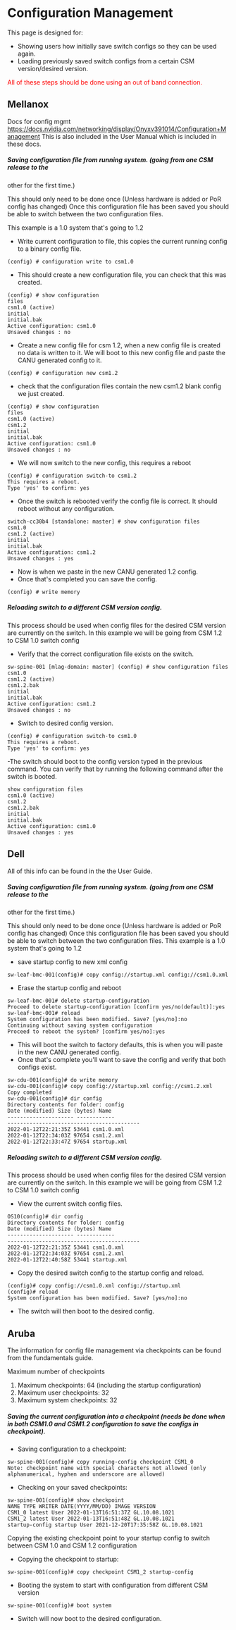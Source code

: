 # Configuration Management


This page is designed for:
- Showing users how initially save switch configs so they can be used again.
- Loading previously saved switch configs from a certain CSM version/desired version.

<span style="color:red">All of these steps should be done using an out of band connection.</span>
## Mellanox

Docs for config mgmt https://docs.nvidia.com/networking/display/Onyxv391014/Configuration+Management
This is also included in the User Manual which is included in these docs.

##### Saving configuration file from running system. (going from one CSM release to the
other for the first time.)

This should only need to be done once (Unless hardware is added or PoR config has changed) Once this configuration file has been saved you
should be able to switch between the two configuration files.

This example is a 1.0 system that's going to 1.2

-  Write current configuration to file, this copies the current running config to a binary config file.
```
(config) # configuration write to csm1.0
```
- This should create a new configuration file, you can check that this was created.
```
(config) # show configuration
files
csm1.0 (active)
initial
initial.bak
Active configuration: csm1.0
Unsaved changes : no
```
- Create a new config file for csm 1.2, when a new config file is created no data is written to it. We will boot to this new config file and
paste the CANU generated config to it.
```
(config) # configuration new csm1.2
```
- check that the configuration files contain the new csm1.2 blank config we just created.
```
(config) # show configuration
files
csm1.0 (active)
csm1.2
initial
initial.bak
Active configuration: csm1.0
Unsaved changes : no
```
- We will now switch to the new config, this requires a reboot
```
(config) # configuration switch-to csm1.2
This requires a reboot.
Type 'yes' to confirm: yes
```
- Once the switch is rebooted verify the config file is correct.  It should reboot without any configuration.
```
switch-cc30b4 [standalone: master] # show configuration files
csm1.0
csm1.2 (active)
initial
initial.bak
Active configuration: csm1.2
Unsaved changes : yes
```
- Now is when we paste in the new CANU generated 1.2 config.
- Once that's completed you can save the config.
```
(config) # write memory
```
##### Reloading switch to a different CSM version config.

This process should be used when config files for the desired CSM version are currently on the switch.
In this example we will be going from CSM 1.2 to CSM 1.0 switch config
- Verify that the correct configuration file exists on the switch.
```
sw-spine-001 [mlag-domain: master] (config) # show configuration files
csm1.0
csm1.2 (active)
csm1.2.bak
initial
initial.bak
Active configuration: csm1.2
Unsaved changes : no
```
- Switch to desired config version.
```
(config) # configuration switch-to csm1.0
This requires a reboot.
Type 'yes' to confirm: yes
```
-The switch should boot to the config version typed in the previous command. You can verify that by running the following command after
the switch is booted.
```
show configuration files
csm1.0 (active)
csm1.2
csm1.2.bak
initial
initial.bak
Active configuration: csm1.0
Unsaved changes : yes
```

## Dell
All of this info can be found in the the User Guide.

##### Saving configuration file from running system. (going from one CSM release to the
other for the first time.)

This should only need to be done once (Unless hardware is added or PoR config has changed) Once this configuration file has been saved you
should be able to switch between the two configuration files.
This example is a 1.0 system that's going to 1.2
- save startup config to new xml config
```
sw-leaf-bmc-001(config)# copy config://startup.xml config://csm1.0.xml
```
- Erase the startup config and reboot
```
sw-leaf-bmc-001# delete startup-configuration
Proceed to delete startup-configuration [confirm yes/no(default)]:yes
sw-leaf-bmc-001# reload
System configuration has been modified. Save? [yes/no]:no
Continuing without saving system configuration
Proceed to reboot the system? [confirm yes/no]:yes
```
- This will boot the switch to factory defaults, this is when you will paste in the new CANU generated config.
- Once that's complete you'll want to save the config and verify that both configs exist.
```
sw-cdu-001(config)# do write memory
sw-cdu-001(config)# copy config://startup.xml config://csm1.2.xml
Copy completed
sw-cdu-001(config)# dir config
Directory contents for folder: config
Date (modified) Size (bytes) Name
--------------------- ------------
------------------------------------------
2022-01-12T22:21:35Z 53441 csm1.0.xml
2022-01-12T22:34:03Z 97654 csm1.2.xml
2022-01-12T22:33:47Z 97654 startup.xml
```
#####  Reloading switch to a different CSM version config.
This process should be used when config files for the desired CSM version are currently on the switch.
In this example we will be going from CSM 1.2 to CSM 1.0 switch config
- View the current switch config files.
```
OS10(config)# dir config
Directory contents for folder: config
Date (modified) Size (bytes) Name
--------------------- ------------
------------------------------------------
2022-01-12T22:21:35Z 53441 csm1.0.xml
2022-01-12T22:34:03Z 97654 csm1.2.xml
2022-01-12T22:40:58Z 53441 startup.xml
```
- Copy the desired switch config to the startup config and reload.
```
(config)# copy config://csm1.0.xml config://startup.xml
(config)# reload
System configuration has been modified. Save? [yes/no]:no
```
- The switch will then boot to the desired config.

## Aruba

The information for config file management via checkpoints can be found from the fundamentals guide.

Maximum number of checkpoints
1. Maximum checkpoints: 64 (including the startup configuration)
1. Maximum user checkpoints: 32
1. Maximum system checkpoints: 32

##### Saving the current configuration into a checkpoint (needs be done when in both CSM1.0 and CSM1.2 configuration to save the configs in checkpoint).

- Saving configuration to a checkpoint:
```
sw-spine-001(config)# copy running-config checkpoint CSM1_0
Note: checkpoint name with special characters not allowed (only
alphanumerical, hyphen and underscore are allowed)
```
- Checking on your saved checkpoints:
```
sw-spine-001(config)# show checkpoint
NAME TYPE WRITER DATE(YYYY/MM/DD) IMAGE VERSION
CSM1_0 latest User 2022-01-13T16:51:37Z GL.10.08.1021
CSM1_2 latest User 2022-01-13T16:51:48Z GL.10.08.1021
startup-config startup User 2021-12-20T17:35:58Z GL.10.08.1021
```
Copying the existing checkpoint point to your startup config to switch between CSM 1.0 and CSM 1.2 configuration
- Copying the checkpoint to startup:
```
sw-spine-001(config)# copy checkpoint CSM1_2 startup-config
```
- Booting the system to start with configuration from different CSM version
```
sw-spine-001(config)# boot system
```
- Switch will now boot to the desired configuration.